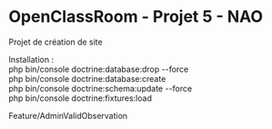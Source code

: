 OpenClassRoom - Projet 5 - NAO
==============================

Projet de création de site

Installation :<br>
php bin/console doctrine:database:drop --force<br>
php bin/console doctrine:database:create<br>
php bin/console doctrine:schema:update --force<br>
php bin/console doctrine:fixtures:load<br>

Feature/AdminValidObservation